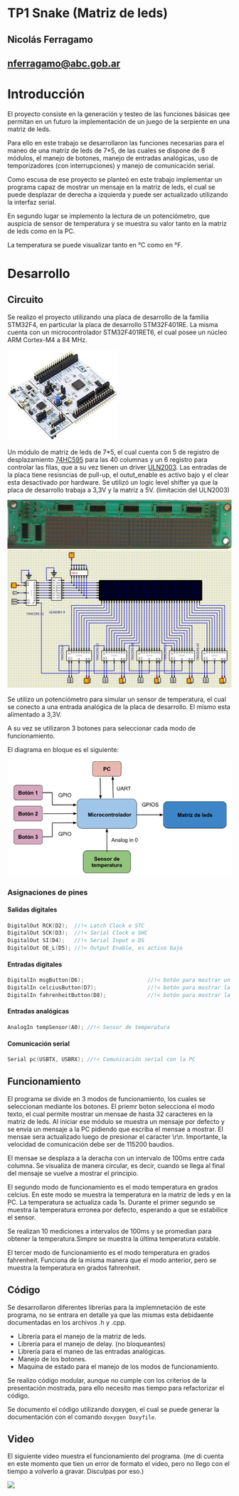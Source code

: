 # TP1 Snake (Matriz de leds)

## Nicolás Ferragamo
## nferragamo@abc.gob.ar

# Introducción
El proyecto consiste en la generación y testeo de las funciones básicas qee permitan en un futuro la implementación de un juego de la serpiente en una matriz de leds.

Para ello en este trabajo se desarrollaron las funciones necesarias para el maneo de una matriz de leds de 7*5, de las cuales se dispone de 8 módulos, el manejo de botones, manejo de entradas analógicas, uso de temporizadores (con interrupciones) y manejo de comunicación serial.

Como escusa de ese proyecto se planteó en este trabajo implementar un programa capaz de mostrar un mensaje en la matriz de leds, el cual se puede desplazar de derecha a izquierda y puede ser actualizado utilizando la interfaz serial.

En segundo lugar se implemento la lectura de un potenciómetro, que auspicia de sensor de temperatura y se muestra su valor tanto en la matriz de leds como en la PC. 

La temperatura se puede visualizar tanto en °C como en °F.

# Desarrollo
## Circuito
Se realizo el proyecto utilizando una placa de desarrollo de la familia STM32F4, en particular la placa de desarrollo STM32F401RE. La misma cuenta con un microcontrolador STM32F401RET6, el cual posee un núcleo ARM Cortex-M4 a 84 MHz. 

![placa](documents/nucleo.jpeg)

Un módulo de matriz de leds de 7*5, el cual cuenta con 5 de registro de desplazamiento [74HC595](documnets/Cdocuments/CD74HC595.PDF) para las 40 columnas y un 6 registro para controlar las filas, que a su vez tienen un driver [ULN2003](documents/documents/ULN2003A.PDF). Las entradas de la placa tiene resisncias de pull-up, el outut_enable es activo bajo y el clear esta desactivado por hardware. Se utilizó un logic level shifter ya que la placa de desarrollo trabaja a 3,3V y la matriz a 5V. (limitación del ULN2003)

![matriz](documents/matriz.jpg)
![circuito](documents/circuito.png)

Se utilizo un potenciómetro para simular un sensor de temperatura, el cual se conecto a una entrada analógica de la placa de desarrollo. El mismo esta alimentado a 3,3V.

A su vez se utilizaron 3 botones para seleccionar cada modo de funcionamiento.

El diagrama en bloque es el siguiente:

![diagrama](documents/diagrama.png)

### Asignaciones de pines
#### Salidas digitales
```cpp
DigitalOut RCK(D2);  //!< Latch Clock o STC
DigitalOut SCK(D3);  //!< Serial Clock o SHC
DigitalOut SI(D4);   //!< Serial Input o DS
DigitalOut OE_L(D5); //!< Output Enable, es activo bajo
``` 
#### Entradas digitales
```cpp
DigitalIn msgButton(D6);                    //!< botón para mostrar un mensaje en la matriz
DigitalIn celciusButton(D7);                //!< botón para mostrar la temperatura en grados celcius
DigitalIn fahrenheitButton(D8);             //!< botón para mostrar la temperatura en grados fahrenheit
``` 

#### Entradas analógicas
```cpp
AnalogIn tempSensor(A0); //!< Sensor de temperatura
```

#### Comunicación serial
```cpp
Serial pc(USBTX, USBRX); //!< Comunicación serial con la PC
```

## Funcionamiento
El programa se divide en 3 modos de funcionamiento, los cuales se seleccionan mediante los botones.
El priemr boton selecciona el modo texto, el cual permite mostrar un mensae de hasta 32 caracteres en la matriz de leds. Al iniciar ese módulo se muestra un mensaje por defecto y se envía un mensaje a la PC pidiendo que escriba el mensae a mostrar. El mensae sera actualizado luego de presionar el caracter \r\n.
Importante, la velocidad de comunicación debe ser de 115200 baudios.

El mensae se desplaza a la deracha con un intervalo de 100ms entre cada columna. Se visualiza de manera circular, es decir, cuando se llega al final del mensaje se vuelve a mostrar el principio.

El segundo modo de funcionamiento es el modo temperatura en grados celcius. En este modo se muestra la temperatura en la matriz de leds y en la PC. La temperatura se actualiza cada 1s. Durante el primer segundo se muestra la temperatura erronea por defecto, esperando a que se estabilice el sensor.

Se realizan 10 mediciones a intervalos de 100ms y se promedian para obtener la temperatura.Simpre se muestra la última temperatura estable.

El tercer modo de funcionamiento es el modo temperatura en grados fahrenheit. Funciona de la misma manera que el modo anterior, pero se muestra la temperatura en grados fahrenheit.

## Código
Se desarrollaron diferentes librerías para la implemnetación de este programa, no se entrara en detalle ya que las mismas esta debidaente documentadas en los archivos .h y .cpp.

- Librería para el manejo de la matriz de leds.
- Librería para el manejo de delay. (no bloqueantes)
- Librería para el maneo de las entradas analógicas.
- Manejo de los botones.
- Maquina de estado para el manejo de los modos de funcionamiento.

Se realizo código modular, aunque no cumple con los criterios de la presentación mostrada, para ello necesito mas tiempo para refactorizar el código.

Se documento el código utilizando doxygen, el cual se puede generar la documentación con el comando `doxygen Doxyfile`.



## Video
El siguiente video muestra el funcionamiento del programa. (me di cuenta en este momento que tien un error de formato el video, pero no llego con el tiempo a volverlo a gravar. Disculpas por eso.)

<div align="left">
      <a href="https://youtu.be/3OxxepSsEAg">
         <img src="https://i9.ytimg.com/vi_webp/3OxxepSsEAg/mq1.webp?sqp=CPDNprQG-oaymwEmCMACELQB8quKqQMa8AEB-AH-CYAC0AWKAgwIABABGGIgZShTMA8=&rs=AOn4CLDerwgjr89bE5wfnEwj0vkUSNqORw" style="width:45%;">
      </a>
</div>